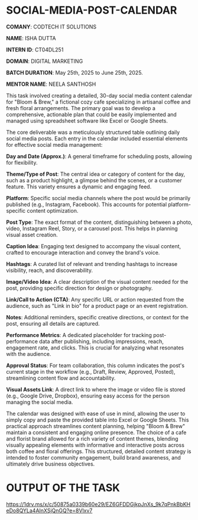 # SOCIAL-MEDIA-POST-CALENDAR

**COMANY**: CODTECH IT SOLUTIONS

**NAME**: ISHA DUTTA

**INTERN ID**: CT04DL251

**DOMAIN**: DIGITAL MARKETING 

**BATCH DURATION**: May 25th, 2025 to June 25th, 2025.

**MENTOR NAME**: NEELA SANTHOSH 

This task involved creating a detailed, 30-day social media content calendar for "Bloom & Brew," a fictional cozy cafe specializing in artisanal coffee and fresh floral arrangements. The primary goal was to develop a comprehensive, actionable plan that could be easily implemented and managed using spreadsheet software like Excel or Google Sheets.

The core deliverable was a meticulously structured table outlining daily social media posts. Each entry in the calendar included essential elements for effective social media management:

**Day and Date (Approx.)**: A general timeframe for scheduling posts, allowing for flexibility.

**Theme/Type of Post**: The central idea or category of content for the day, such as a product highlight, a glimpse behind the scenes, or a customer feature. This variety ensures a dynamic and engaging feed.

**Platform**: Specific social media channels where the post would be primarily published (e.g., Instagram, Facebook). This accounts for potential platform-specific content optimization.

**Post Type**: The exact format of the content, distinguishing between a photo, video, Instagram Reel, Story, or a carousel post. This helps in planning visual asset creation.

**Caption Idea**: Engaging text designed to accompany the visual content, crafted to encourage interaction and convey the brand's voice.

**Hashtags**: A curated list of relevant and trending hashtags to increase visibility, reach, and discoverability.

**Image/Video Idea**: A clear description of the visual content needed for the post, providing specific direction for design or photography.

**Link/Call to Action (CTA)**: Any specific URL or action requested from the audience, such as "Link in bio" for a product page or an event registration.

**Notes**: Additional reminders, specific creative directions, or context for the post, ensuring all details are captured.

**Performance Metrics**: A dedicated placeholder for tracking post-performance data after publishing, including impressions, reach, engagement rate, and clicks. This is crucial for analyzing what resonates with the audience.

**Approval Status**: For team collaboration, this column indicates the post's current stage in the workflow (e.g., Draft, Review, Approved, Posted), streamlining content flow and accountability.

**Visual Assets Link**: A direct link to where the image or video file is stored (e.g., Google Drive, Dropbox), ensuring easy access for the person managing the social media.

The calendar was designed with ease of use in mind, allowing the user to simply copy and paste the provided table into Excel or Google Sheets. This practical approach streamlines content planning, helping "Bloom & Brew" maintain a consistent and engaging online presence. The choice of a cafe and florist brand allowed for a rich variety of content themes, blending visually appealing elements with informative and interactive posts across both coffee and floral offerings. This structured, detailed content strategy is intended to foster community engagement, build brand awareness, and ultimately drive business objectives.


# OUTPUT OF THE TASK
https://1drv.ms/x/c/50875a0339b60e29/EZ6GFDDGjkpJnXs_9k7qPnkBbKHeDo8QYLa4AInXSjQnGQ?e=8Vlxv7
